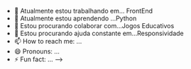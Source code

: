 - 🔭 Atualmente estou trabalhando em... FrontEnd
- 🌱 Atualmente estou aprendendo ...Python
- 👯 Estou procurando colaborar com...Jogos Educativos
- 🤔 Estou procurando ajuda constante em...Responsividade
- 📫 How to reach me: ...
- 😄 Pronouns: ...
- ⚡ Fun fact: ...
-->
